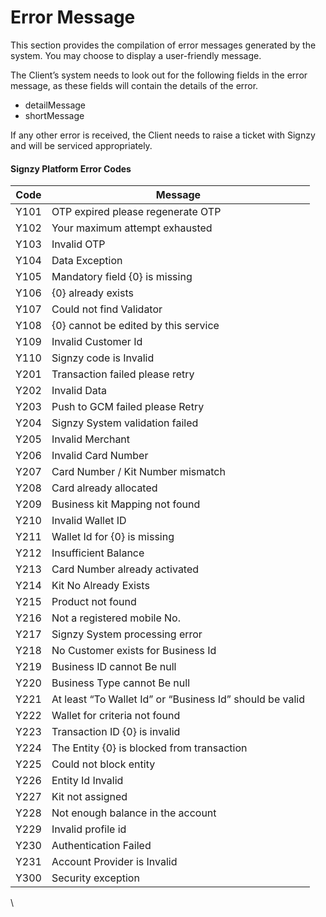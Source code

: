 # Error Message

This section provides the compilation of error messages generated by the system. You may choose to display a user-friendly message.

The Client’s system needs to look out for the following fields in the error message, as these fields will contain the details of the error.

* detailMessage
* shortMessage

If any other error is received, the Client needs to raise a ticket with Signzy and will be serviced appropriately.

#### Signzy Platform Error Codes

| Code | Message                                                  |
| ---- | -------------------------------------------------------- |
| Y101 | OTP expired please regenerate OTP                        |
| Y102 | Your maximum attempt exhausted                           |
| Y103 | Invalid OTP                                              |
| Y104 | Data Exception                                           |
| Y105 | Mandatory field {0} is missing                           |
| Y106 | {0} already exists                                       |
| Y107 | Could not find Validator                                 |
| Y108 | {0} cannot be edited by this service                     |
| Y109 | Invalid Customer Id                                      |
| Y110 | Signzy code is Invalid                                   |
| Y201 | Transaction failed please retry                          |
| Y202 | Invalid Data                                             |
| Y203 | Push to GCM failed please Retry                          |
| Y204 | Signzy System validation failed                          |
| Y205 | Invalid Merchant                                         |
| Y206 | Invalid Card Number                                      |
| Y207 | Card Number / Kit Number mismatch                        |
| Y208 | Card already allocated                                   |
| Y209 | Business kit Mapping not found                           |
| Y210 | Invalid Wallet ID                                        |
| Y211 | Wallet Id for {0} is missing                             |
| Y212 | Insufficient Balance                                     |
| Y213 | Card Number already activated                            |
| Y214 | Kit No Already Exists                                    |
| Y215 | Product not found                                        |
| Y216 | Not a registered mobile No.                              |
| Y217 | Signzy System processing error                           |
| Y218 | No Customer exists for Business Id                       |
| Y219 | Business ID cannot Be null                               |
| Y220 | Business Type cannot Be null                             |
| Y221 | At least “To Wallet Id” or “Business Id” should be valid |
| Y222 | Wallet for criteria not found                            |
| Y223 | Transaction ID {0} is invalid                            |
| Y224 | The Entity {0} is blocked from transaction               |
| Y225 | Could not block entity                                   |
| Y226 | Entity Id Invalid                                        |
| Y227 | Kit not assigned                                         |
| Y228 | Not enough balance in the account                        |
| Y229 | Invalid profile id                                       |
| Y230 | Authentication Failed                                    |
| Y231 | Account Provider is Invalid                              |
| Y300 | Security exception                                       |

\
